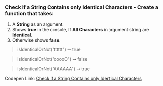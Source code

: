 ### Check if a String Contains only Identical Characters - Create a function that takes: 

1. A **String** as an argument. 
1. Shows **true** in the console, If **All Characters** in argument string are **Identical**.
1. Otherwise shows **false**.

> isIdenticalOrNot("tttttt") ➞ true 

> isIdenticalOrNot("ooooO") ➞ false

> isIdenticalOrNot("AAAAAA") ➞ true

Codepen Link: [Check if a String Contains only Identical Characters](https://codepen.io/javascriptstudent/pen/jObKgjb?editors=0012)